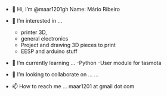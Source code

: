 - 👋 Hi, I’m @maar1201gh
    Name: Mário Ribeiro
  
- 👀 I’m interested in ...
  - printer 3D, 
  - general electronics 
  - Project and drawing 3D pieces to print
  - EESP and arduino stuff

- 🌱 I’m currently learning ...
  -Python
  -User module for tasmota
  
- 💞️ I’m looking to collaborate on ...
  ...
  
- 📫 How to reach me ...
  maar1201 at gmail dot com

<!---
maar1201gh/maar1201gh is a ✨ special ✨ repository because its `README.md` (this file) appears on your GitHub profile.
You can click the Preview link to take a look at your changes.
--->
